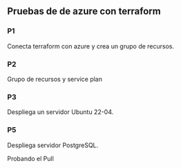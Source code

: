 ## Pruebas de de azure con terraform

### P1
Conecta terraform con azure y crea un grupo de recursos.

### P2
Grupo de recursos y service plan

### P3
Despliega un servidor Ubuntu 22-04.

### P5
Despliega servidor PostgreSQL.

Probando el Pull
